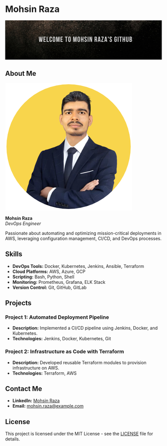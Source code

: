 # Mohsin Raza

![Header](https://github.com/Mohsinraza27/git-github-practice/blob/master/GitHub.png)

## About Me
![Mohsin Raza](./profile.jpg)

**Mohsin Raza**  
*DevOps Engineer*

Passionate about automating and optimizing mission-critical deployments in AWS, leveraging configuration management, CI/CD, and DevOps processes.

## Skills

- **DevOps Tools:** Docker, Kubernetes, Jenkins, Ansible, Terraform
- **Cloud Platforms:** AWS, Azure, GCP
- **Scripting:** Bash, Python, Shell
- **Monitoring:** Prometheus, Grafana, ELK Stack
- **Version Control:** Git, GitHub, GitLab

## Projects

### Project 1: Automated Deployment Pipeline
- **Description:** Implemented a CI/CD pipeline using Jenkins, Docker, and Kubernetes.
- **Technologies:** Jenkins, Docker, Kubernetes, Git

### Project 2: Infrastructure as Code with Terraform
- **Description:** Developed reusable Terraform modules to provision infrastructure on AWS.
- **Technologies:** Terraform, AWS

## Contact Me

- **LinkedIn:** [Mohsin Raza](https://www.linkedin.com/in/mohsin-raza)
- **Email:** [mohsin.raza@example.com](mailto:mohsinraza4319520@gmail.com)

## License

This project is licensed under the MIT License - see the [LICENSE](LICENSE) file for details.
